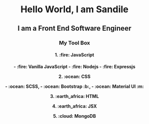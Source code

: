 <h1 align="center">Hello World, I am Sandile</h1>


<h2 align="center"> I am a Front End Software Engineer</h2>


<h3 align="center">My Tool Box </h3>

<h4 align="center">1. :fire: JavaScript<h4/>
    <p align="center">- :fire: Vanilla JavaScript
    - :fire: Nodejs
    - :fire: Expressjs</p>
<p align="center">2. :ocean: CSS</p>
    <p align="center">- :ocean: SCSS,
    - :ocean: Bootstrap :b:,
    - :ocean: Material UI :m:</p>
<p align="center">3. :earth_africa: HTML</p>
<p align="center">4. :earth_africa: JSX</p>
<p align="center">5. :cloud: MongoDB</p>

